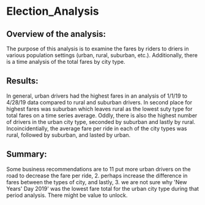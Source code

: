 # Election_Analysis

## Overview of the analysis:

The purpose of this analysis is to examine the fares by riders to driers in various population settings (urban, rural, suburban, etc.). Additionally, there is a time analysis of the total fares by city type. 

## Results:

In general, urban drivers had the highest fares in an analysis of 1/1/19 to 4/28/19 data compared to rural and suburban drivers. In second place for highest fares was suburban which leaves rural as the lowest suty type for total fares on a time series average. Oddly, there is also the highest number of drivers in the urban city type, seconded by suburban and lastly by rural. Incoincidentially, the average fare per ride in each of the city types was rural, followed by suburban, and lasted by urban. 

## Summary:

Some business recommendations are to 11 put more urban drivers on the road to decrease the fare per ride, 2. perhaps increase the difference in fares between the types of city, and lastly, 3. we are not sure why 'New Years' Day 2019' was the lowest fare total for the urban city type during that period analysis. There might be value to unlock. 
